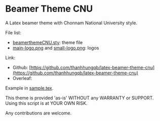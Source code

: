 # Beamer Theme CNU
A Latex beamer theme with Chonnam National University style.

File list:
- [beamerthemeCNU.sty](beamerthemeCNU.sty): theme file
- [main-logo.png](main-logo.png) and [small-logo.png](small-logo.png): logos

Link:
- Github: [https://github.com/thanhhungqb/latex-beamer-theme-cnu](https://github.com/thanhhungqb/latex-beamer-theme-cnu)
- Overleaf: []()
 
Example in [sample.tex](sample.tex).

This theme is provided 'as-is' WITHOUT any WARRANTY or SUPPORT. Using this script is at YOUR OWN RISK.

Any contributions are welcome.

 